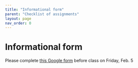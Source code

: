 ```yaml
---
title: "Informational form"
parent: "Checklist of assignments"
layout: page
nav_order: 0
---
```



# Informational form


Please complete [this Google form](https://forms.gle/dxNP1YT6bwMu2WBF7) before class on Friday, Feb. 5